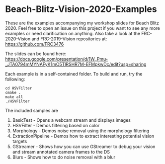# Beach-Blitz-Vision-2020-Examples

These are the examples accompanying my workshop slides for Beach Blitz 2020. Feel free to open an issue on this project if you want to see any more examples or need clarification on anything. Also take a look at the FRC-2020-Vision and FRC-2019-Vision repositories at: https://github.com/FRC3476

The slides can be found here: https://docs.google.com/presentation/d/1W_Pmu-_JTA0794mMYNAFyK1mO5TlRSHR7M-EFMpkwDc/edit?usp=sharing

Each example is in a self-contained folder. To build and run, try the following:

```
cd HSVFilter
cmake .
make all 
./HSVFilter
```
The included samples are 
1. BasicTest - Opens a webcam stream and displays images 
2. HSVFilter - Demos filtering based on color 
3. Morphology - Demos noise removal using the morphology filtering 
4. ExtractionPipeline - Demos how to extract interesting potential vision targets 
5. GStreamer - Shows how you can use GStreamer to debug your vision and stream annotated camera frames to the DS
6. Blurs - Shows how to do noise removal with a blur
